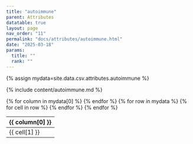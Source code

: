 ```yaml
---
title: "autoimmune"
parent: Attributes
datatable: true
layout: page
nav_order: "11"
permalink: "docs/attributes/autoimmune.html"
date: "2025-03-18"
params:
  title: ""
  rank: ""
---
```

{% assign mydata=site.data.csv.attributes.autoimmune %} 

{% include content/autoimmune.md %}

<table id="myTable" class="display" style="width:100%">
    <thead>
    {% for column in mydata[0] %}
        <th>{{ column[0] }}</th>
    {% endfor %}
    </thead>
    <tbody>
    {% for row in mydata %}
        <tr>
        {% for cell in row %}
            <td>{{ cell[1] }}</td>
        {% endfor %}
        </tr>
    {% endfor %}
    </tbody>
</table>
<script type="text/javascript">
  $(document).ready(function () {
    $('#myTable').DataTable({
      responsive: true,
      deferRender: false,
      paging: false,
      order: [],
    });
  });
</script>
